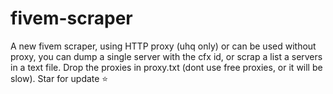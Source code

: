 # fivem-scraper
A new fivem scraper, using HTTP proxy (uhq only) or can be used without proxy, you can dump a single server with the cfx id, or scrap a list a servers in a text file. Drop the proxies in proxy.txt (dont use free proxies, or it will be slow). Star for update ⭐
